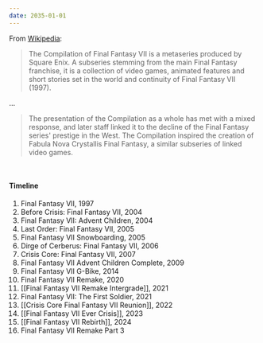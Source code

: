 ```yaml
---
date: 2035-01-01
---
```


From [Wikipedia](https://en.wikipedia.org/wiki/Compilation_of_Final_Fantasy_VII):

> The Compilation of Final Fantasy VII is a metaseries produced by Square Enix. A subseries stemming from the main Final Fantasy franchise, it is a collection of video games, animated features and short stories set in the world and continuity of Final Fantasy VII (1997).

…

>The presentation of the Compilation as a whole has met with a mixed response, and later staff linked it to the decline of the Final Fantasy series' prestige in the West. The Compilation inspired the creation of Fabula Nova Crystallis Final Fantasy, a similar subseries of linked video games.

<br>

#### Timeline

1. Final Fantasy VII, 1997
2. Before Crisis: Final Fantasy VII, 2004
3. Final Fantasy VII: Advent Children, 2004
4. Last Order: Final Fantasy VII, 2005
5. Final Fantasy VII Snowboarding, 2005
6. Dirge of Cerberus: Final Fantasy VII, 2006
7. Crisis Core: Final Fantasy VII, 2007
8. Final Fantasy VII Advent Children Complete, 2009
9. Final Fantasy VII G-Bike, 2014
10. Final Fantasy VII Remake, 2020
11. [[Final Fantasy VII Remake Intergrade]], 2021
12. Final Fantasy VII: The First Soldier, 2021
13. [[Crisis Core Final Fantasy VII Reunion]], 2022
14. [[Final Fantasy VII Ever Crisis]], 2023
15. [[Final Fantasy VII Rebirth]], 2024
16. Final Fantasy VII Remake Part 3
